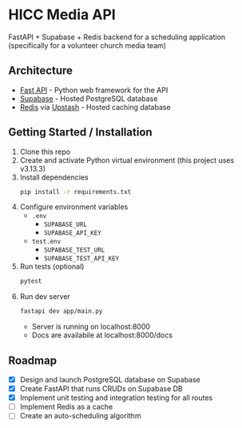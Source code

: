 # HICC Media API

FastAPI + Supabase + Redis backend for a scheduling application (specifically for a volunteer church media team)

## Architecture

-   [Fast API](https://fastapi.tiangolo.com/) - Python web framework for the API
-   [Supabase](https://supabase.com/) - Hosted PostgreSQL database
-   [Redis](https://redis.io/) via [Upstash](https://upstash.com/) - Hosted caching database

## Getting Started / Installation

1. Clone this repo
2. Create and activate Python virtual environment (this project uses v3.13.3)
3. Install dependencies
    ```bash
    pip install -r requirements.txt
    ```
4. Configure environment variables
    - `.env`
        - `SUPABASE_URL`
        - `SUPABASE_API_KEY`
    - `test.env`
        - `SUPABASE_TEST_URL`
        - `SUPABASE_TEST_API_KEY`
5. Run tests (optional)
    ```bash
    pytest
    ```
6. Run dev server
    ```bash
    fastapi dev app/main.py
    ```
    - Server is running on localhost:8000
    - Docs are availabile at localhost:8000/docs

## Roadmap

-   [x] Design and launch PostgreSQL database on Supabase
-   [x] Create FastAPI that runs CRUDs on Supabase DB
-   [x] Implement unit testing and integration testing for all routes
-   [ ] Implement Redis as a cache
-   [ ] Create an auto-scheduling algorithm
